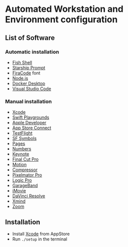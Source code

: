 # Automated Workstation and Environment configuration

## List of Software

### Automatic installation
- [Fish Shell](https://fishshell.com)
- [Starship Prompt](https://starship.rs)
- [FiraCode](https://github.com/tonsky/FiraCode) font
- [Node.js](https://nodejs.org)
- [Docker Desktop](https://www.docker.com/products/docker-desktop)
- [Visual Studio Code](https://code.visualstudio.com)

### Manual installation
- [Xcode](https://developer.apple.com/xcode)
- [Swift Playgrounds](https://www.apple.com/swift/playgrounds)
- [Apple Developer]()
- [App Store Connect](https://developer.apple.com/app-store-connect)
- [TestFlight](https://developer.apple.com/testflight)
- [SF Symbols](https://developer.apple.com/sf-symbols/)
- [Pages](https://www.apple.com/pages)
- [Numbers](https://www.apple.com/numbers)
- [Keynote](https://www.apple.com/keynote)
- [Final Cut Pro](https://www.apple.com/final-cut-pro)
- [Motion](https://www.apple.com/final-cut-pro/motion)
- [Compressor](https://www.apple.com/final-cut-pro/compressor)
- [Pixelmator Pro](https://www.pixelmator.com/pro)
- [Logic Pro](https://www.apple.com/logic-pro)
- [GarageBand](https://www.apple.com/mac/garageband)
- [iMovie](https://www.apple.com/imovie)
- [DaVinci Resolve](https://www.blackmagicdesign.com/products/davinciresolve)
- [Xmind](https://xmind.app)
- [Zoom](https://zoom.us)

## Installation
- Install [Xcode](https://apps.apple.com/ua/app/xcode/id497799835?mt=12) from AppStore
- Run `./setup` in the terminal
